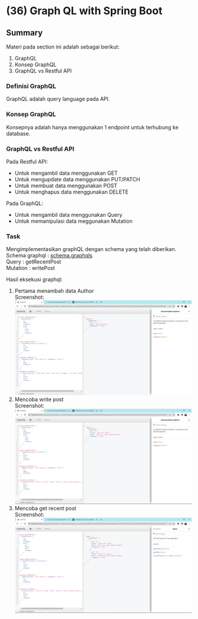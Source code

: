 # (36) Graph QL with Spring Boot
## Summary
Materi pada section ini adalah sebagai berikut:
1. GraphQL
2. Konsep GraphQL
3. GraphQL vs Restful API

### Definisi GraphQL
GraphQL adalah query language pada API.

### Konsep GraphQL
Konsepnya adalah hanya menggunakan 1 endpoint untuk terhubung ke database.

### GraphQL vs Restful API
Pada Restful API:
- Untuk mengambil data menggunakan GET
- Untuk mengupdate data menggunakan PUT/PATCH
- Untuk membuat data menggunakan POST
- Untuk menghapus data menggunakan DELETE

Pada GraphQL:
- Untuk mengambil data menggunakan Query
- Untuk memanipulasi data meggunakan Mutation



### Task
Mengimplementasikan graphQL dengan schema yang telah diberikan.  
Schema graphql : [schema.graphqls](./praktikum/graphql-project/src/main/resources/graphql/schema.graphqls)  
Query : getRecentPost  
Mutation : writePost  
  
Hasil eksekusi graphql:
1. Pertama menambah data Author  
Screenshot:  
![add_author.png](./screenshots/add_author.png)
2. Mencoba write post  
Screenshot:  
![write_post.png](./screenshots/writepost1.png)
3. Mencoba get recent post  
Screenshot:  
![get_recent_post.png](./screenshots/recent_post.png)